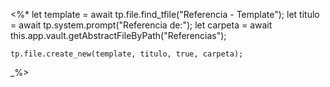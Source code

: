 <%*
	let template = await tp.file.find_tfile("Referencia - Template");
	let titulo = await tp.system.prompt("Referencia de:");
	let carpeta = await this.app.vault.getAbstractFileByPath("Referencias");

	tp.file.create_new(template, titulo, true, carpeta);
_%>
